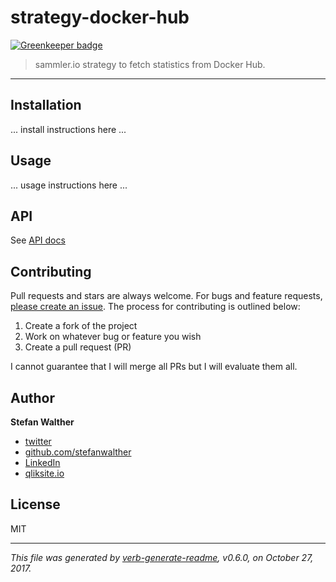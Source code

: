 # strategy-docker-hub

[![Greenkeeper badge](https://badges.greenkeeper.io/sammler/strategy-docker-hub.svg)](https://greenkeeper.io/)

> sammler.io strategy to fetch statistics from Docker Hub.

---

## Installation

... install instructions here ...

## Usage

... usage instructions here ...

## API

See [API docs](./docs/api-docs.md)

## Contributing

Pull requests and stars are always welcome. For bugs and feature requests, [please create an issue](https://github.com/sammler/strategy-docker-hub/issues). The process for contributing is outlined below:

1. Create a fork of the project
2. Work on whatever bug or feature you wish
3. Create a pull request (PR)

I cannot guarantee that I will merge all PRs but I will evaluate them all.

## Author
**Stefan Walther**

* [twitter](http://twitter.com/waltherstefan)  
* [github.com/stefanwalther](http://github.com/stefanwalther) 
* [LinkedIn](https://www.linkedin.com/in/stefanwalther/) 
* [qliksite.io](http://qliksite.io)

## License
MIT

***

_This file was generated by [verb-generate-readme](https://github.com/verbose/verb-generate-readme), v0.6.0, on October 27, 2017._

